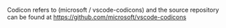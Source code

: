 ﻿Codicon refers to (microsoft
/
vscode-codicons) and the source repository can be found
at https://github.com/microsoft/vscode-codicons